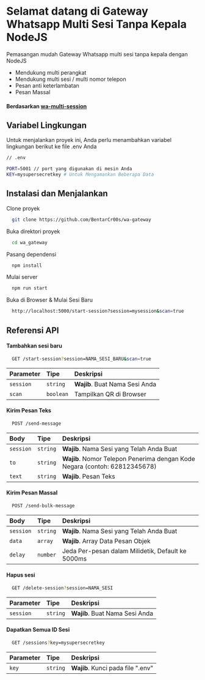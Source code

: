 # Selamat datang di Gateway Whatsapp Multi Sesi Tanpa Kepala NodeJS

Pemasangan mudah Gateway Whatsapp multi sesi tanpa kepala dengan NodeJS

- Mendukung multi perangkat
- Mendukung multi sesi / multi nomor telepon
- Pesan anti keterlambatan
- Pesan Massal

#### Berdasarkan [wa-multi-session](https://github.com/mimamch/wa-multi-session)

## Variabel Lingkungan

Untuk menjalankan proyek ini, Anda perlu menambahkan variabel lingkungan berikut ke file .env Anda

```bash
// .env

PORT=5001 // port yang digunakan di mesin Anda
KEY=mysupersecretkey # Untuk Mengamankan Beberapa Data
```

## Instalasi dan Menjalankan

Clone proyek

```bash
  git clone https://github.com/BentarCr00s/wa-gateway
```

Buka direktori proyek

```bash
  cd wa_gateway
```

Pasang dependensi

```bash
  npm install
```

Mulai server

```bash
  npm run start
```

Buka di Browser & Mulai Sesi Baru

```bash
  http://localhost:5000/start-session?session=mysession&scan=true
```

## Referensi API

#### Tambahkan sesi baru

```bash
  GET /start-session?session=NAMA_SESI_BARU&scan=true
```

| Parameter | Tipe      | Deskripsi                               |
| :-------- | :-------- | :-------------------------------------- |
| `session` | `string`  | **Wajib**. Buat Nama Sesi Anda         |
| `scan`    | `boolean` | Tampilkan QR di Browser                 |

#### Kirim Pesan Teks

```bash
  POST /send-message
```

| Body      | Tipe     | Deskripsi                                                               |
| :-------- | :------- | :----------------------------------------------------------------------- |
| `session` | `string` | **Wajib**. Nama Sesi yang Telah Anda Buat                               |
| `to`      | `string` | **Wajib**. Nomor Telepon Penerima dengan Kode Negara (contoh: 62812345678) |
| `text`    | `string` | **Wajib**. Pesan Teks                                                  |

#### Kirim Pesan Massal

```bash
  POST /send-bulk-message
```

| Body      | Tipe     | Deskripsi                                         |
| :-------- | :------- | :-------------------------------------------------- |
| `session` | `string` | **Wajib**. Nama Sesi yang Telah Anda Buat         |
| `data`    | `array`  | **Wajib**. Array Data Pesan Objek                |
| `delay`   | `number` | Jeda Per-pesan dalam Milidetik, Default ke 5000ms |

#### Hapus sesi

```bash
  GET /delete-session?session=NAMA_SESI
```

| Parameter | Tipe     | Deskripsi                               |
| :-------- | :------- | :-------------------------------------- |
| `session` | `string` | **Wajib**. Buat Nama Sesi Anda          |

#### Dapatkan Semua ID Sesi

```bash
  GET /sessions?key=mysupersecretkey
```

| Parameter | Tipe     | Deskripsi                      |
| :-------- | :------- | :------------------------------- |
| `key`     | `string` | **Wajib**. Kunci pada file ".env" |
